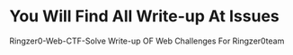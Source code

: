 # You Will Find All Write-up At Issues
Ringzer0-Web-CTF-Solve
Write-up OF Web Challenges For Ringzer0team
